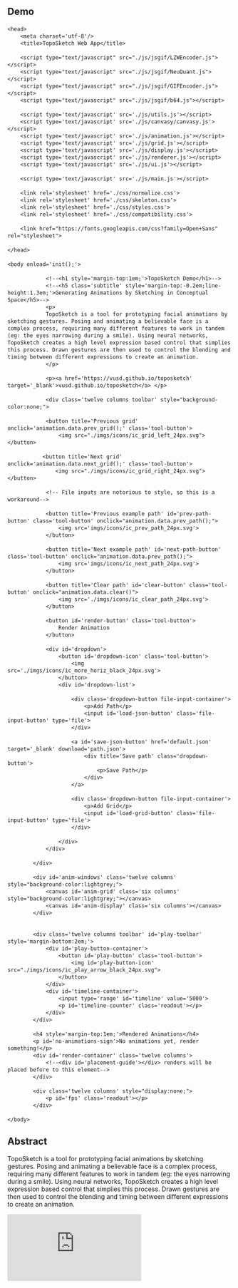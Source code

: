 ## Demo
<html>
    
    <head>
        <meta charset='utf-8'/>
        <title>TopoSketch Web App</title>
        
        <script type="text/javascript" src="./js/jsgif/LZWEncoder.js"></script>
        <script type="text/javascript" src="./js/jsgif/NeuQuant.js"></script>
        <script type="text/javascript" src="./js/jsgif/GIFEncoder.js"></script>
        <script type="text/javascript" src="./js/jsgif/b64.js"></script>

        <script type='text/javascript' src='./js/utils.js'></script>  
        <script type='text/javascript' src='./js/canvasy/canvasy.js'></script>
        <script type='text/javascript' src='./js/animation.js'></script>
        <script type='text/javascript' src='./js/grid.js'></script>
        <script type='text/javascript' src='./js/display.js'></script>
        <script type='text/javascript' src='./js/renderer.js'></script>
        <script type='text/javascript' src='./js/ui.js'></script>

        <script type='text/javascript' src='./js/main.js'></script>
        
        <link rel='stylesheet' href='./css/normalize.css'>
        <link rel='stylesheet' href='./css/skeleton.css'>
        <link rel='stylesheet' href='./css/styles.css'>
        <link rel='stylesheet' href='./css/compatibility.css'>

        <link href="https://fonts.googleapis.com/css?family=Open+Sans" rel="stylesheet">

    </head>

    <body onload='init();'>

                <!--<h1 style='margin-top:1em;'>TopoSketch Demo</h1>-->
                <!--<h5 class='subtitle' style='margin-top:-0.2em;line-height:1.3em;'>Generating Animations by Sketching in Conceptual Space</h5>-->
                <p>
                TopoSketch is a tool for prototyping facial animations by sketching gestures. Posing and animating a believable face is a complex process, requiring many different features to work in tandem (eg: the eyes narrowing during a smile). Using neural networks, TopoSketch creates a high level expression based control that simplies this process. Drawn gestures are then used to control the blending and timing between different expressions to create an animation. 
                </p>

                <p><a href='https://vusd.github.io/toposketch' target='_blank'>vusd.github.io/toposketch</a> </p>

                <div class='twelve columns toolbar' style="background-color:none;">
               
                <button title='Previous grid' onclick='animation.data.prev_grid();' class='tool-button'>
                    <img src="./imgs/icons/ic_grid_left_24px.svg"> </button>
               
               <button title='Next grid' onclick='animation.data.next_grid();' class='tool-button'>
                   <img src="./imgs/icons/ic_grid_right_24px.svg"> </button>

                <!-- File inputs are notorious to style, so this is a workaround-->

                <button title='Previous example path' id='prev-path-button' class='tool-button' onclick="animation.data.prev_path();">
                    <img src='imgs/icons/ic_prev_path_24px.svg'>
                </button>

                <button title='Next example path' id='next-path-button' class='tool-button' onclick="animation.data.prev_path();">
                    <img src='imgs/icons/ic_next_path_24px.svg'>
                </button>

                <button title='Clear path' id='clear-button' class='tool-button' onclick="animation.data.clear()">
                    <img src='./imgs/icons/ic_clear_path_24px.svg'>
                </button>
                
                <button id='render-button' class='tool-button'>
                    Render Animation
                </button>

                <div id='dropdown'>
                    <button id='dropdown-icon' class='tool-button'>
                        <img src='./imgs/icons/ic_more_horiz_black_24px.svg'>
                    </button>
                    <div id='dropdown-list'>

                        <div class='dropdown-button file-input-container'>
                            <p>Add Path</p>
                            <input id='load-json-button' class='file-input-button' type='file'>
                        </div>
                        
                        <a id='save-json-button' href='default.json' target='_blank' download='path.json'>
                            <div title='Save path' class='dropdown-button'>
                                <p>Save Path</p>
                            </div> 
                        </a>

                        <div class='dropdown-button file-input-container'> 
                            <p>Add Grid</p>
                            <input id='load-grid-button' class='file-input-button' type='file'>
                        </div>
                        
                    </div>
                </div>

            </div>
            
            <div id='anim-windows' class='twelve columns' style="background-color:lightgrey;">
                <canvas id='anim-grid' class='six columns' style="background-color:lightgrey;"></canvas>
                <canvas id='anim-display' class='six columns'></canvas>
            </div>


            <div class='twelve columns toolbar' id='play-toolbar' style='margin-bottom:2em;'>
                <div id='play-button-container'>
                    <button id='play-button' class='tool-button'>
                        <img id='play-button-icon' src="./imgs/icons/ic_play_arrow_black_24px.svg">
                    </button>
                </div>
                <div id='timeline-container'>
                    <input type='range' id='timeline' value='5000'>
                    <p id='timeline-counter' class='readout'></p>
                </div>
            </div> 

            <h4 style='margin-top:1em;'>Rendered Animations</h4>
            <p id='no-animations-sign'>No animations yet, render something!</p>
            <div id='render-container' class='twelve columns'>
                <!--<div id='placement-guide'></div> renders will be placed before to this element-->
            </div>

            <div class='twelve columns' style="display:none;">
                <p id='fps' class='readout'></p>
            </div> 

    </body>
</html>

## Abstract
TopoSketch is a tool for prototyping facial animations by sketching gestures. Posing and animating a believable face is a complex process, requiring many different features to work in tandem (eg: the eyes narrowing during a smile). Using neural networks, TopoSketch creates a high level expression based control that simplies this process. Drawn gestures are then used to control the blending and timing between different expressions to create an animation. 

<div class="video-container">
    <iframe src="https://www.youtube.com/embed/lNjXbKNhtGA?ecver=1" frameborder="0" allowfullscreen></iframe>
</div>



